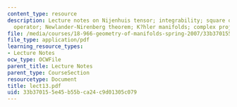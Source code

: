 ```yaml
---
content_type: resource
description: Lecture notes on Nijenhuis tensor; integrability; square of the dbar
  operator; Newlander-Nirenberg theorem; K?hler manifolds; complex projective space.
file: /media/courses/18-966-geometry-of-manifolds-spring-2007/33b370155e45b55bca24c9d01305c079_lect13.pdf
file_type: application/pdf
learning_resource_types:
- Lecture Notes
ocw_type: OCWFile
parent_title: Lecture Notes
parent_type: CourseSection
resourcetype: Document
title: lect13.pdf
uid: 33b37015-5e45-b55b-ca24-c9d01305c079
---
```

